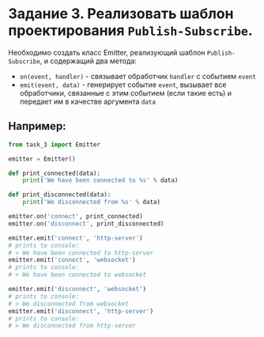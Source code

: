 # Задание 3. Реализовать шаблон проектирования `Publish-Subscribe`.

Необходимо создать класс Emitter, реализующий шаблон `Publish-Subscribe`, и содержащий
два метода:

  * `on(event, handler)` - связывает обработчик `handler` с событием `event`
  * `emit(event, data)` - генерирует событие `event`, вызывает все обработчики, 
  связанные с этим событием (если такие есть) и передает им в качестве аргумента `data`

## Например:

```python
from task_3 import Emitter

emitter = Emitter()

def print_connected(data):
    print('We have been connected to %s' % data)

def print_disconnected(data):
    print('We disconnected from %s' % data)

emitter.on('connect', print_connected)
emitter.on('disconnect', print_disconnected)

emitter.emit('connect', 'http-server')
# prints to console:
# > We have been connected to http-server
emitter.emit('connect', 'websocket')
# prints to console:
# > We have been connected to websocket

emitter.emit('disconnect', 'websocket')
# prints to console:
# > We disconnected from websocket
emitter.emit('disconnect', 'http-server')
# prints to console:
# > We disconnected from http-server
```
